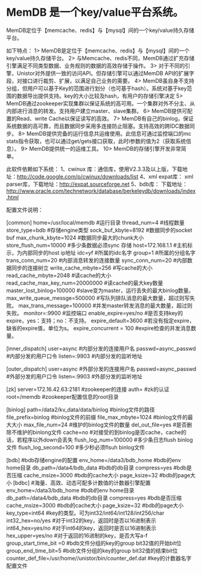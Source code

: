 MemDB 是一个key/value平台系统。
=====

MemDB定位于【memcache、redis】与【mysql】间的一个key/value持久存储平台。 

如下特点：
1> MemDB是定位于【memcache、redis】与【mysql】间的一个key/value持久存储平台。 
2> 与Memcache、redis不同，MemDB通过扩充存储引擎满足不同类型数据、业务规则的数据的高效存储于操作。 
3> 对于不同的引擎，Unistor对外提供一致的访问API。但存储引擎可以通过MemDB API的扩展字段，对接口进行裁剪、扩展，以满足自己业务的需要。 
4> MemDB虽自身不支持分组，但用户可以基于Key的范围进行划分（也可基于hash）。系统对基于key范围的数据导出提供支持。key的大小比较及hash，有用户的存储引擎决定 
5> MemDB通过zookeeper实现集群以保证系统的高可用。一个集群对外不分主、从内部进行消息的转发。支持用户建立master、slave集群。 
6> MemDB提供可配置的Read、write Cache以保证读写的高效。 
7> MemDB有自己的binlog，保证系统数据的高可靠，而且数据同步采用多连接防止阻塞。支持高效的跨IDC数据同步。 
8> MemDB提供完备的运行信息共运维使用。此信息可通过监控端口的mc stats指令获取，也可以通过get/gets接口获取，此时i参数的值为2（获取系统信息）。 
9> MemDB提供统一的运维工具。 
10> MemDB的存储引擎开发非常简单。

此软件依赖如下系统：
1、cwinux 库：通信库，使用V2.3.3及以上版，下载地址：http://code.google.com/p/cwinux/downloads/list 
4、xml expat库： xml parser库，下载地址：http://expat.sourceforge.net 
5、bdb库： 下载地址： http://www.oracle.com/technetwork/database/berkeleydb/downloads/index.html 

配置文件说明：


[common] 
home=/usr/local/memdb #运行目录 
thread_num=4 #线程数量 
store_type=bdb #存储engine类型 
sock_buf_kbyte=8192 #数据同步的socket buf 
max_chunk_kbyte=1024 #数据同步最大的chunk大小 
store_flush_num=10000 #多少条数据必须sync 存储 
host=172.168.1.1 #主机标示，为内部同步的host ip地址 
idc=yf #所属的idc名字
group=1 #所属的分组名字
trans_conn_num=20 #内部消息转发的连接数量
sync_conn_num=20 #内部数据同步的连接树立
write_cache_mbyte=256 #写cache的大小
read_cache_mbyte=2048 #读cache的大小
read_cache_max_key_num=20000000 #读cache的最大key数量
master_lost_binlog=100000 #slave变为master，运行丢失的最大binlog数量。
max_write_queue_messge=500000 #写队列排队消息的最大数量，超过则写失败。
max_trans_message=100000 #并发master转发消息的最大数量，超过则失败。
monitor=:9900 #监控端口 
enable_expire=yes/no #是否支持key的expire，yes：支持；no：不支持。
expire_default=3600 #若没有指定expire，缺省的expire值，单位为s。
expire_concurrent = 100 #expire检查的并发消息数量。

[inner_dispatch] 
user=async #内部分发的连接用户名 
passwd=async_passwd #内部分发的用户口令 
listen=:9903 #内部分发的监听地址 

[outer_dispatch] 
user=async #外部分发的连接用户名 
passwd=async_passwd #外部分发的用户口令 
listen=:9903 #外部分发的监听地址 

[zk] 
server=172.16.42.63:2181 #zookeeper的连接 
auth= #zk的认证
root=/memdb #zookeeper配置信息的root目录

[binlog] 
path=/data2/kv_data/data/binlog #binlog文件的路径 
file_prefix=binlog #binlog文件的前缀 
file_max_mbyte=1024 #binlog文件的最大大小 
max_file_num=24 #维护的binlog文件的数量 
del_out_file=yes #是否删除不维护的binlong文件 
cache=no #对接受的到binlog是否cache，cache的话，若程序以外down会丢失 
flush_log_num=100000 #多少条日志flush binlog文件 
flush_log_second=100 #多少秒必须flsuh binlog文件 

[bdb] #bdb存储engine的配置 
env_home=/data3/bdb_home #bdb的env home目录 
db_path=/data4/bdb_data #bdb的db目录 
compress=yes #bdb是否压缩 
cache_msize=3000 #bdb的cache大小 
page_ksize=32 #bdb的page大小 
[bdbc] #海量、高效、动态可配多计数值的计数器引擎配置 
env_home=/data3/bdb_home #bdb的env home目录 
db_path=/data4/bdb_data #bdb的db目录 
compress=yes #bdb是否压缩 
cache_msize=3000 #bdb的cache大小 
page_ksize=32 #bdb的page大小 
key_type=int64 #key的类型。可为int32/int64/int128/int256/char
int32_hex=no/yes #对于int32的key，返回时是否以16进制表示
int64_hex=yes/no #对于int64的key，返回时是否以16进制表示
hex_upper=yes/no #对于返回的16进制的key，是否大写a-f
group_start_time_bit =0 #bdb文件分组的key的group bit32值的开始bit位
group_end_time_bit=5 #bdb文件分组的key的group bit32值的结束bit位
counter_def_file=/usr/home//unistor/bin/counter_def.dat #key的计数器名字配置文件